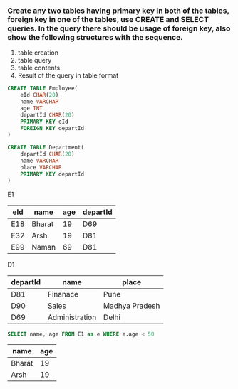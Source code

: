 ### Create any two tables having primary key in both of the tables, foreign key in one of the tables, use CREATE and SELECT queries. In the query there should be usage of foreign key, also show the following structures with the sequence.

1. table creation
2. table query
3. table contents
4. Result of the query in table format

```sql
CREATE TABLE Employee(
    eId CHAR(20)
    name VARCHAR
    age INT
    departId CHAR(20)
    PRIMARY KEY eId
    FOREIGN KEY departId
)

CREATE TABLE Department(
    departId CHAR(20)
    name VARCHAR
    place VARCHAR
    PRIMARY KEY departId
)
```

E1

| eId | name   | age | departId |
| --- | ------ | --- | -------- |
| E18 | Bharat | 19  | D69      |
| E32 | Arsh   | 19  | D81      |
| E99 | Naman  | 69  | D81      |

D1

| departId | name           | place          |
| -------- | -------------- | -------------- |
| D81      | Finanace       | Pune           |
| D90      | Sales          | Madhya Pradesh |
| D69      | Administration | Delhi          |

```sql
SELECT name, age FROM E1 as e WHERE e.age < 50
```

| name   | age |
| ------ | --- |
| Bharat | 19  |
| Arsh   | 19  |
